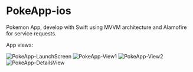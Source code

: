 # PokeApp-ios
Pokemon App, develop with Swift using MVVM architecture and Alamofire for service requests.

App views:

![PokeApp-LaunchScreen](https://user-images.githubusercontent.com/80083204/199142281-9e281bc0-81d9-4f92-b57f-d4c6584331b6.jpeg) ![PokeApp-View1](https://user-images.githubusercontent.com/80083204/199142311-a5624bb2-6bbf-4c3c-b410-08de390a3ca5.jpeg)
![PokeApp-View2](https://user-images.githubusercontent.com/80083204/199142326-ac83fb59-6c08-4787-9761-de07b53ff622.jpeg) ![PokeApp-DetailsView](https://user-images.githubusercontent.com/80083204/199142336-6eb4a2c4-f311-4129-a9de-b37f29d55f0f.jpeg)
